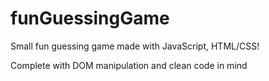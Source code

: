 # funGuessingGame
Small fun guessing game made with JavaScript, HTML/CSS!

Complete with DOM manipulation and clean code in mind
